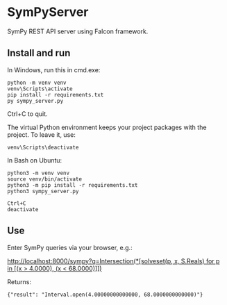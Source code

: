 # SymPyServer

SymPy REST API server using Falcon framework.

## Install and run

In Windows, run this in cmd.exe:

	python -m venv venv
	venv\Scripts\activate
	pip install -r requirements.txt
	py sympy_server.py

Ctrl+C to quit.

The virtual Python environment keeps your project packages with the project. To leave it, use:

	venv\Scripts\deactivate
	
In Bash on Ubuntu:

	python3 -m venv venv
	source venv/bin/activate
	python3 -m pip install -r requirements.txt
	python3 sympy_server.py
	
	Ctrl+C
	deactivate

## Use

Enter SymPy queries via your browser, e.g.:

[http://localhost:8000/sympy?q=Intersection(*[solveset(p, x, S.Reals) for p in [(x > 4.0000), (x < 68.0000)]])](http://localhost:8000/sympy?q=Intersection(*[solveset(p,%20x,%20S.Reals)%20for%20p%20in%20[(x%20%3E%204.0000),%20(x%20%3C%2068.0000)]]))

Returns:

	{"result": "Interval.open(4.00000000000000, 68.0000000000000)"}
